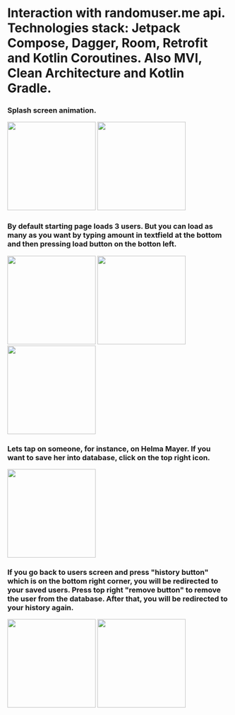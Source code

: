 # Interaction with randomuser.me api. Technologies stack: Jetpack Compose, Dagger, Room, Retrofit and Kotlin Coroutines. Also MVI, Clean Architecture and Kotlin Gradle.


### Splash screen animation.
<img src="https://i.imgur.com/SDd78gF.jpg" width="200"> <img src="https://i.imgur.com/cIuLWIw.jpg" width="200">

### By default starting page loads 3 users. But you can load as many as you want by typing amount in textfield at the bottom and then pressing load button on the botton left.
<img src="https://imgur.com/O2kZeXp.jpg" width="200"> <img src="https://i.imgur.com/m1oJwx9.jpg" width="200"> <img src="https://i.imgur.com/r14VvbX.jpg" width="200"> 

### Lets tap on someone, for instance, on Helma Mayer. If you want to save her into database, click on the top right icon.
<img src="https://i.imgur.com/QhQtoTV.jpg" width="200">

### If you go back to users screen and press "history button" which is on the bottom right corner, you will be redirected to your saved users. Press top right "remove button" to remove the user from the database. After that, you will be redirected to your history again.
<img src="https://i.imgur.com/F0RMw7n.jpg" width="200"> <img src="https://i.imgur.com/sP2LODb.jpg" width="200">

